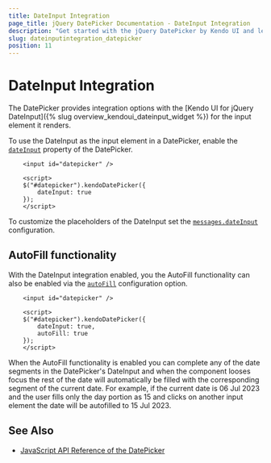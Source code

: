 ```yaml
---
title: DateInput Integration
page_title: jQuery DatePicker Documentation - DateInput Integration
description: "Get started with the jQuery DatePicker by Kendo UI and learn how to integrate it with the Kendo UI for jQuery DateInput."
slug: dateinputintegration_datepicker
position: 11
---
```


# DateInput Integration

The DatePicker provides integration options with the [Kendo UI for jQuery DateInput]({% slug overview_kendoui_dateinput_widget %}) for the input element it renders.

To use the DateInput as the input element in a DatePicker, enable the [`dateInput`](/api/javascript/ui/datepicker/configuration/dateinput) property of the DatePicker.

```dojo
    <input id="datepicker" />

    <script>
    $("#datepicker").kendoDatePicker({
        dateInput: true
    });
    </script>
```

To customize the placeholders of the DateInput set the [`messages.dateInput`](api/javascript/ui/datepicker/configuration/messages.dateinput) configuration.

## AutoFill functionality

With the DateInput integration enabled, you the AutoFill functionality can also be enabled via the [`autoFill`](api/javascript/ui/datepicker/configuration/autofill) configuration option.

```dojo
    <input id="datepicker" />

    <script>
    $("#datepicker").kendoDatePicker({
        dateInput: true,
        autoFill: true
    });
    </script>
```

When the AutoFill functionality is enabled you can complete any of the date segments in the DatePicker's DateInput and when the component looses focus the rest of the date will automatically be filled with the corresponding segment of the current date. For example, if the current date is 06 Jul 2023 and the user fills only the day portion as 15 and clicks on another input element the date will be autofilled to 15 Jul 2023.

## See Also

* [JavaScript API Reference of the DatePicker](/api/javascript/ui/datepicker)
